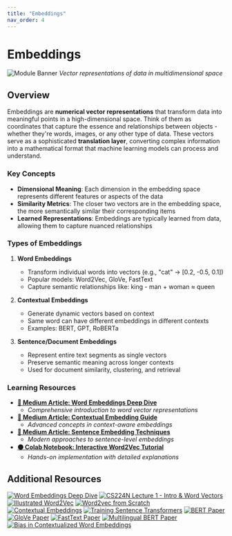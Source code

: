 ```yaml
---
title: "Embeddings"
nav_order: 4
---
```


# Embeddings

![Module Banner](https://github.com/user-attachments/assets/944f2cce-c66d-4c51-a443-cebc151055ff)
*Vector representations of data in multidimensional space*

## Overview
Embeddings are **numerical vector representations** that transform data into meaningful points in a high-dimensional space. Think of them as coordinates that capture the essence and relationships between objects - whether they're words, images, or any other type of data. These vectors serve as a sophisticated **translation layer**, converting complex information into a mathematical format that machine learning models can process and understand.

### Key Concepts
- **Dimensional Meaning**: Each dimension in the embedding space represents different features or aspects of the data
- **Similarity Metrics**: The closer two vectors are in the embedding space, the more semantically similar their corresponding items
- **Learned Representations**: Embeddings are typically learned from data, allowing them to capture nuanced relationships

### Types of Embeddings
1. **Word Embeddings**
   - Transform individual words into vectors (e.g., "cat" → [0.2, -0.5, 0.1])
   - Popular models: Word2Vec, GloVe, FastText
   - Capture semantic relationships like: king - man + woman ≈ queen

2. **Contextual Embeddings**
   - Generate dynamic vectors based on context
   - Same word can have different embeddings in different contexts
   - Examples: BERT, GPT, RoBERTa

3. **Sentence/Document Embeddings**
   - Represent entire text segments as single vectors
   - Preserve semantic meaning across longer contexts
   - Used for document similarity, clustering, and retrieval

### Learning Resources
- **[📄 Medium Article: Word Embeddings Deep Dive](https://medium.com/@mshojaei77/from-words-to-vectors-a-gentle-introduction-to-word-embeddings-eaadb1654778)**
  - *Comprehensive introduction to word vector representations*
- **[📄 Medium Article: Contextual Embedding Guide](https://medium.com/@mshojaei77/beyond-one-word-one-meaning-contextual-embeddings-187b48c6fc27)**
  - *Advanced concepts in context-aware embeddings*
- **[📄 Medium Article: Sentence Embedding Techniques](https://medium.com/@mshojaei77/beyond-words-mastering-sentence-embeddings-for-semantic-nlp-dc852b1382ba)**
  - *Modern approaches to sentence-level embeddings*
- **[🟠 Colab Notebook: Interactive Word2Vec Tutorial](https://colab.research.google.com/drive/1dVkCRF0RKWWSP_QQq79LHNYGhead14d0?usp=sharing)**
  - *Hands-on implementation with detailed explanations*


## Additional Resources

[![Word Embeddings Deep Dive](https://badgen.net/badge/Blog/Word%20Embeddings%20Deep%20Dive/pink)](https://lilianweng.github.io/posts/2017-10-15-word-embedding/)
[![CS224N Lecture 1 - Intro & Word Vectors](https://badgen.net/badge/Video/CS224N%20Lecture%201%20-%20Intro%20&%20Word%20Vectors/red)](https://www.youtube.com/watch?v=rmVRLeJRkl4)
[![Illustrated Word2Vec](https://badgen.net/badge/Blog/Illustrated%20Word2Vec/pink)](https://jalammar.github.io/illustrated-word2vec/)
[![Word2vec from Scratch](https://badgen.net/badge/Blog/Word2vec%20from%20Scratch/pink)](https://jaketae.github.io/study/word2vec/)
[![Contextual Embeddings](https://badgen.net/badge/Paper/Contextual%20Embeddings/purple)](https://www.cs.princeton.edu/courses/archive/spring20/cos598C/lectures/lec3-contextualized-word-embeddings.pdf)
[![Training Sentence Transformers](https://badgen.net/badge/Blog/Training%20Sentence%20Transformers/pink)](https://huggingface.co/blog/train-sentence-transformers)
[![BERT Paper](https://badgen.net/badge/Paper/BERT%20Paper/purple)](https://arxiv.org/abs/2204.03503)
[![GloVe Paper](https://badgen.net/badge/Paper/GloVe%20Paper/purple)](https://www.semanticscholar.org/paper/67b692bbfd29c5a30cfd1046efd5f85eecd1ea86)
[![FastText Paper](https://badgen.net/badge/Paper/FastText%20Paper/purple)](https://www.semanticscholar.org/paper/d23e59abcae6ba653ba45dcc0ef975438890a3a4)
[![Multilingual BERT Paper](https://badgen.net/badge/Paper/Multilingual%20BERT%20Paper/purple)](https://www.semanticscholar.org/paper/0b0bc70b48aebe608d53a955990cb08f73de5a7d)
[![Bias in Contextualized Word Embeddings](https://badgen.net/badge/Paper/Bias%20in%20Contextualized%20Embeddings/purple)](https://www.semanticscholar.org/paper/5ea2104a039921633f75a9f4b986b515ddbe96d7)